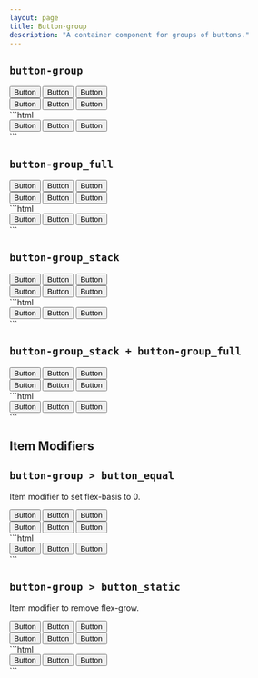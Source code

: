 ```yaml
---
layout: page
title: Button-group
description: "A container component for groups of buttons."
---
```


## `button-group`

<div class="demo grid grid_md">
  <div class="demo__render grid__item spacing">
    <div class="demo__group">
      <div class="button-group">
        <button class="button button_color_primary">Button</button>
        <button class="button button_color_primary">Button</button>
        <button class="button button_color_primary">Button</button>
      </div>
    </div>
    <div class="demo__group">
      <div class="button-group">
        <button class="button button_outline">Button</button>
        <button class="button button_outline">Button</button>
        <button class="button button_outline">Button</button>
      </div>
    </div>
  </div>
  <div class="grid__item size_6">
  <div class="demo__code" markdown="1">
```html
<div class="button-group">
  <button class="button button_color_primary">Button</button>
  <button class="button button_color_primary">Button</button>
  <button class="button button_color_primary">Button</button>
</div>
```
  </div>
  </div>
</div>

## `button-group_full`

<div class="demo grid grid_md">
  <div class="demo__render grid__item spacing">
    <div class="demo__group">
      <div class="button-group button-group_full">
        <button class="button button_color_primary">Button</button>
        <button class="button button_color_primary">Button</button>
        <button class="button button_color_primary">Button</button>
      </div>
    </div>
    <div class="demo__group">
      <div class="button-group button-group_full">
        <button class="button button_outline">Button</button>
        <button class="button button_outline">Button</button>
        <button class="button button_outline">Button</button>
      </div>
    </div>
  </div>
  <div class="grid__item size_6">
  <div class="demo__code" markdown="1">
```html
<div class="button-group button-group_full">
  <button class="button button_color_primary">Button</button>
  <button class="button button_color_primary">Button</button>
  <button class="button button_color_primary">Button</button>
</div>
```
  </div>
  </div>
</div>

## `button-group_stack`

<div class="demo grid grid_md">
  <div class="demo__render grid__item">
    <div class="level">
      <div class="button-group button-group_stack">
        <button class="button button_color_primary">Button</button>
        <button class="button button_color_primary">Button</button>
        <button class="button button_color_primary">Button</button>
      </div>
      <div class="button-group button-group_stack">
        <button class="button button_outline">Button</button>
        <button class="button button_outline">Button</button>
        <button class="button button_outline">Button</button>
      </div>
    </div>
  </div>
  <div class="grid__item size_6">
  <div class="demo__code" markdown="1">
```html
<div class="button-group button-group_stack">
  <button class="button button_color_primary">Button</button>
  <button class="button button_color_primary">Button</button>
  <button class="button button_color_primary">Button</button>
</div>
```
  </div>
  </div>
</div>

## `button-group_stack + button-group_full`

<div class="demo grid grid_md">
  <div class="demo__render grid__item spacing">
    <div class="demo__group">
      <div class="button-group button-group_stack button-group_full">
        <button class="button button_color_primary">Button</button>
        <button class="button button_color_primary">Button</button>
        <button class="button button_color_primary">Button</button>
      </div>
    </div>
    <div class="demo__group">
      <div class="button-group button-group_stack button-group_full">
        <button class="button button_outline">Button</button>
        <button class="button button_outline">Button</button>
        <button class="button button_outline">Button</button>
      </div>
    </div>
  </div>
  <div class="grid__item size_6">
  <div class="demo__code" markdown="1">
```html
<div class="button-group button-group_stack button-group_full">
  <button class="button button_color_primary">Button</button>
  <button class="button button_color_primary">Button</button>
  <button class="button button_color_primary">Button</button>
</div>
```
  </div>
  </div>
</div>

## Item Modifiers

## `button-group > button_equal`

Item modifier to set flex-basis to 0.

<div class="demo grid grid_md">
  <div class="demo__render grid__item spacing">
    <div class="demo__group">
      <div class="button-group button-group_full">
        <button class="button button_color_primary button_equal">Button</button>
        <button class="button button_color_primary">Button</button>
        <button class="button button_color_primary">Button</button>
      </div>
    </div>
    <div class="demo__group">
      <div class="button-group button-group_full">
        <button class="button button_outline">Button</button>
        <button class="button button_outline">Button</button>
        <button class="button button_outline button_equal">Button</button>
      </div>
    </div>
  </div>
  <div class="grid__item size_6">
  <div class="demo__code" markdown="1">
```html
<div class="button-group button-group_full">
  <button class="button button_color_primary button_equal">Button</button>
  <button class="button button_color_primary">Button</button>
  <button class="button button_color_primary">Button</button>
</div>
```
  </div>
  </div>
</div>

## `button-group > button_static`

Item modifier to remove flex-grow.

<div class="demo grid grid_md">
  <div class="demo__render grid__item spacing">
    <div class="demo__group">
      <div class="button-group button-group_full">
        <button class="button button_color_primary button_static">Button</button>
        <button class="button button_color_primary">Button</button>
        <button class="button button_color_primary">Button</button>
      </div>
    </div>
    <div class="demo__group">
      <div class="button-group button-group_full">
        <button class="button button_outline">Button</button>
        <button class="button button_outline">Button</button>
        <button class="button button_outline button_static">Button</button>
      </div>
    </div>
  </div>
  <div class="grid__item size_6">
  <div class="demo__code" markdown="1">
```html
<div class="button-group button-group_full">
  <button class="button button_color_primary button_static">Button</button>
  <button class="button button_color_primary">Button</button>
  <button class="button button_color_primary">Button</button>
</div>
```
  </div>
  </div>
</div>

